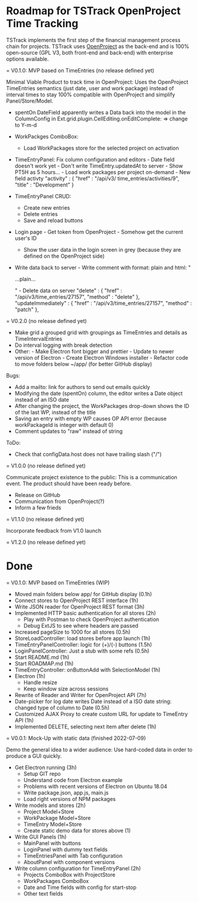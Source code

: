 Roadmap for TSTrack OpenProject Time Tracking
=============================================

TSTrack implements the first step of the
financial management process chain for projects.
TSTrack uses [OpenProject](https://openproject.com) as the
back-end and is 100% open-source (GPL V3, both front-end and
back-end) with enterprise options available.


= V0.1.0: MVP based on TimeEntries (no release defined yet)

Minimal Viable Product to track time in OpenProject:
Uses the OpenProject TimeEntries semantics (just date, user
and work package) instead of interval times to stay 100%
compatible with OpenProject and simplify Panel/Store/Model.

- spentOn DateField apparently writes a Data back into the
  model in the ColumnConfig in
  Ext.grid.plugin.CellEditing.onEditComplete: => change to Y-m-d

- WorkPackges ComboBox:
  - Load WorkPackages store for the selected project on activation
  
- TimeEntryPanel: Fix column configuration and editors
        - Date field doesn't work yet
        - Don't write TimeEntry.updatedAt to server
        - Show PT5H as 5 hours...
        - Load work packages per project on-demand
        - New field activty "activity" : { "href" : "/api/v3/
          time_entries/activities/9",
          "title" : "Development" }
- TimeEntryPanel CRUD:
  - Create new entries
  - Delete entries
  - Save and reload buttons
- Login page
        - Get token from OpenProject
        - Somehow get the current user's ID
	- Show the user data in the login screen in grey
	  (because they are defined on the OpenProject side)
- Write data back to server
        - Write comment with format: plain and html:
          "<p>...plain...</p>"
        - Delete data on server
          "delete" : { "href" : "/api/v3/time_entries/27157",
                     "method" : "delete" },
          "updateImmediately" :
          { "href" : "/api/v3/time_entries/27157",
            "method" : "patch" },

= V0.2.0 (no release defined yet)

- Make grid a grouped grid with groupings as TimeEntries and
  details as TimeIntervalEntries
- Do interval logging with break detection
- Other:
       - Make Electron font bigger and prettier
       - Update to newer version of Electron
       - Create Electron Windows installer
       - Refactor code to move folders below ~/app/
         (for better GitHub display)

Bugs:
- Add a mailto: link for authors to send out emails quickly
- Modifying the date (spentOn) column, the editor writes
  a Date object instead of an ISO date
- After changing the project, the WorkPackages drop-down
  shows the ID of the last WP, instead of the title
- Saving an entry with empty WP causes OP API error
  (because workPackageId is integer with default 0)
- Comment updates to "raw" instead of string


ToDo:
- Check that configData.host does not have trailing slash ("/")

= V1.0.0 (no release defined yet)

Communicate project existence to the public:
This is a communication event. The product should have been
ready before.
- Release on GitHub
- Communication from OpenProject(?)
- Inform a few frieds

= V1.1.0 (no release defined yet)

Incorporate feedback from V1.0 launch

= V1.2.0 (no release defined yet)



Done
====

= V0.1.0: MVP based on TimeEntries (WIP)

- Moved main folders below app/ for GitHub display (0.1h)
- Connect stores to OpenProject REST interface (1h)
- Write JSON reader for OpenProject REST format (3h)
- Implemented HTTP basic authentication for all stores (2h)
  - Play with Postman to check OpenProject authentication
  - Debug ExtJS to see where headers are passed
- Increased pageSize to 1000 for all stores (0.5h)
- StoreLoadController: load stores before app launch (1h)
- TimeEntryPanelController: logic for (+)/(-) buttons (1.5h)
- LoginPanelController: Just a stub with some refs (0.5h)
- Start README.md (1h)
- Start ROADMAP.md (1h)
- TimeEntryController: onButtonAdd with SelectionModel (1h)
- Electron (1h)
  - Handle resize
  - Keep window size across sessions
- Rewrite of Reader and Writer for OpenProject API (7h)
- Date-picker for log date writes Date instead of a ISO date
  string: changed type of column to Date (0.5h)
- Customized AJAX Proxy to create custom URL for update
  to TimeEntry API (1h)
- Implemented DELETE, selecting next item after delete (1h)


= V0.0.1: Mock-Up with static data (finished 2022-07-09)

Demo the general idea to a wider audience:
Use hard-coded data in order to produce a GUI quickly.

- Get Electron running (3h)
  - Setup GIT repo
  - Understand code from Electron example
  - Problems with recent versions of Electron on Ubuntu 18.04
  - Write package.json, app.js, main.js
  - Load right versions of NPM packages
- Write models and stores (2h)
  - Project Model+Store
  - WorkPackage Model+Store
  - TimeEntry Model+Store
  - Create static demo data for stores above (1)
- Write GUI Panels (1h)
  - MainPanel with buttons
  - LoginPanel with dummy text fields
  - TimeEntriesPanel with Tab configuration
  - AboutPanel with component versions
- Write column configuration for TimeEntryPanel (2h)
  - Projects ComboBox with ProjectStore
  - WorkPackages ComboBox
  - Date and Time fields with config for start-stop
  - Other text fields
  